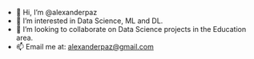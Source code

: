 - 👋 Hi, I’m @alexanderpaz
- 👀 I’m interested in Data Science, ML and DL.
- 💞️ I’m looking to collaborate on Data Science projects in the Education area.
- 📫 Email me at: alexanderpaz@gmail.com

<!---
alexanderpaz/alexanderpaz is a ✨ special ✨ repository because its `README.md` (this file) appears on your GitHub profile.
You can click the Preview link to take a look at your changes.
--->
